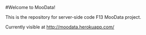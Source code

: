 #Welcome to MooData!

This is the repository for server-side code F13 MooData project.

Currently visible at http://moodata.herokuapp.com/
